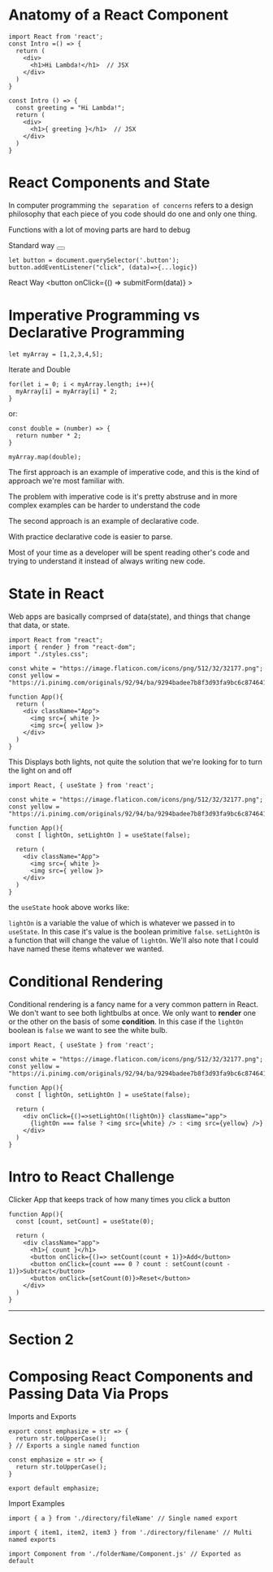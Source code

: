 # Anatomy of a React Component

    import React from 'react';
    const Intro =() => {
      return (
        <div>
          <h1>Hi Lambda!</h1>  // JSX
        </div>
      )
    }

    const Intro () => {
      const greeting = "Hi Lambda!";
      return (
        <div>
          <h1>{ greeting }</h1>  // JSX
        </div>
      )
    }

# React Components and State
  In computer programming `the separation of concerns` refers to a design philosophy that each piece of you code should do one and only one thing.

  Functions with a lot of moving parts are hard to debug

  Standard way
    <button class="button"></button>

    let button = document.querySelector('.button');
    button.addEventListener("click", (data)=>{...logic})

  React Way
    <button onClick={() => submitForm(data)} >

# Imperative Programming vs Declarative Programming

    let myArray = [1,2,3,4,5];

  Iterate and Double

    for(let i = 0; i < myArray.length; i++){
      myArray[i] = myArray[i] * 2;
    }

  or:

    const double = (number) => {
      return number * 2;
    }

    myArray.map(double);

  The first approach is an example of imperative code, and this is the kind of approach we're most familiar with.

  The problem with imperative code is it's pretty abstruse and in more complex examples can be harder to understand the code

  The second approach is an example of declarative code. 

  With practice declarative code is easier to parse.

  Most of your time as a developer will be spent reading other's code and trying to understand it instead of always writing new code.

# State in React
  Web apps are basically comprsed of data(state), and things that change that data, or state.

    import React from "react";
    import { render } from "react-dom";
    import "./styles.css";

    const white = "https://image.flaticon.com/icons/png/512/32/32177.png";
    const yellow = "https://i.pinimg.com/originals/92/94/ba/9294badee7b8f3d93fa9bc6c874641b2.png";

    function App(){
      return (
        <div className="App">
          <img src={ white }>
          <img src={ yellow }>
        </div>
      )
    }

  This Displays both lights, not quite the solution that we're looking for to turn the light on and off

    import React, { useState } from 'react';

    const white = "https://image.flaticon.com/icons/png/512/32/32177.png";
    const yellow = "https://i.pinimg.com/originals/92/94/ba/9294badee7b8f3d93fa9bc6c874641b2.png";

    function App(){
      const [ lightOn, setLightOn ] = useState(false);

      return (
        <div className="App">
          <img src={ white }>
          <img src={ yellow }>
        </div>
      )
    }
  
  the `useState` hook above works like:

  `lightOn` is a variable the value of which is whatever we passed in to `useState`. In this case it's value is the boolean primitive `false`. `setLightOn` is a function that will change the value of `lightOn`. We'll also note that I could have named these items whatever we wanted. 

# Conditional Rendering
  Conditional rendering is a fancy name for a very common pattern in React. We don't want to see both lightbulbs at once. We only want to <strong>render</strong> one or the other on the basis of some <strong>condition</strong>. In this case if the `lightOn` boolean is `false` we want to see the white bulb.

    import React, { useState } from 'react';

    const white = "https://image.flaticon.com/icons/png/512/32/32177.png";
    const yellow = "https://i.pinimg.com/originals/92/94/ba/9294badee7b8f3d93fa9bc6c874641b2.png";

    function App(){
      const [ lightOn, setLightOn ] = useState(false);

      return (
        <div onClick={()=>setLightOn(!lightOn)} className="app">
          {lightOn === false ? <img src={white} /> : <img src={yellow} />}
        </div>
      )
    }

# Intro to React Challenge
  Clicker App that keeps track of how many times you click a button

    function App(){
      const [count, setCount] = useState(0);

      return (
        <div className="app">
          <h1>{ count }</h1>
          <button onClick={()=> setCount(count + 1)}>Add</button>
          <button onClick={count === 0 ? count : setCount(count - 1)}>Subtract</button>
          <button onClick={setCount(0)}>Reset</button>
        </div>
      )
    }
***
# Section 2
# Composing React Components and Passing Data Via Props
  Imports and Exports
    
    export const emphasize = str => {
      return str.toUpperCase();
    } // Exports a single named function

    const emphasize = str => {
      return str.toUpperCase();
    }

    export default emphasize; 

  Import Examples

    import { a } from './directory/fileName' // Single named export

    import { item1, item2, item3 } from './directory/filename' // Multi named exports

    import Component from './folderName/Component.js' // Exported as default
